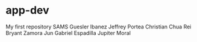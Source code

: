 # app-dev
My first repository
SAMS
Guesler Ibanez
Jeffrey Portea
Christian Chua
Rei Bryant Zamora
Jun Gabriel Espadilla
Jupiter Moral
